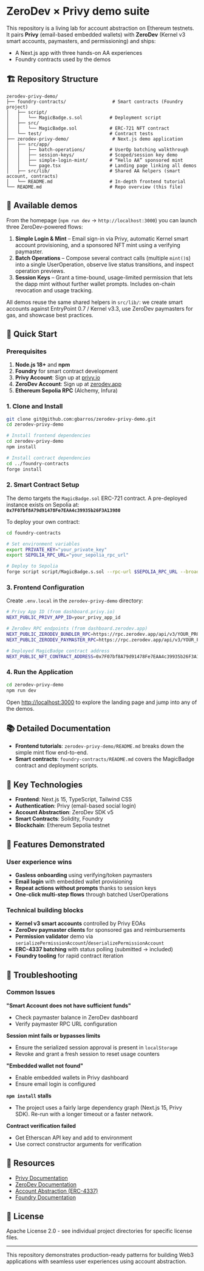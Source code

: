 # ZeroDev × Privy demo suite

This repository is a living lab for account abstraction on Ethereum testnets. It pairs **Privy** (email-based embedded wallets) with **ZeroDev** (Kernel v3 smart accounts, paymasters, and permissioning) and ships:

- A Next.js app with three hands-on AA experiences
- Foundry contracts used by the demos

## 🏗️ Repository Structure

```
zerodev-privy-demo/
├── foundry-contracts/                 # Smart contracts (Foundry project)
│   ├── script/
│   │   └── MagicBadge.s.sol          # Deployment script
│   ├── src/
│   │   └── MagicBadge.sol            # ERC-721 NFT contract
│   └── test/                         # Contract tests
├── zerodev-privy-demo/                # Next.js demo application
│   ├── src/app/
│   │   ├── batch-operations/         # UserOp batching walkthrough
│   │   ├── session-keys/             # Scoped/session key demo
│   │   ├── simple-login-mint/        # “Hello AA” sponsored mint
│   │   └── page.tsx                  # Landing page linking all demos
│   ├── src/lib/                      # Shared AA helpers (smart account, contracts)
│   └── README.md                     # In-depth frontend tutorial
└── README.md                         # Repo overview (this file)
```

## 🎯 Available demos

From the homepage (`npm run dev` → `http://localhost:3000`) you can launch three ZeroDev-powered flows:

1. **Simple Login & Mint** – Email sign-in via Privy, automatic Kernel smart account provisioning, and a sponsored NFT mint using a verifying paymaster.
2. **Batch Operations** – Compose several contract calls (multiple `mint()`s) into a single UserOperation, observe live status transitions, and inspect operation previews.
3. **Session Keys** – Grant a time-bound, usage-limited permission that lets the dapp mint without further wallet prompts. Includes on-chain revocation and usage tracking.

All demos reuse the same shared helpers in `src/lib/`: we create smart accounts against EntryPoint 0.7 / Kernel v3.3, use ZeroDev paymasters for gas, and showcase best practices.

## 🚀 Quick Start

### Prerequisites

1. **Node.js 18+** and **npm**
2. **Foundry** for smart contract development
3. **Privy Account**: Sign up at [privy.io](https://privy.io)
4. **ZeroDev Account**: Sign up at [zerodev.app](https://zerodev.app)
5. **Ethereum Sepolia RPC** (Alchemy, Infura)

### 1. Clone and Install

```bash
git clone git@github.com:gbarros/zerodev-privy-demo.git
cd zerodev-privy-demo

# Install frontend dependencies
cd zerodev-privy-demo
npm install

# Install contract dependencies
cd ../foundry-contracts
forge install
```

### 2. Smart Contract Setup

The demo targets the `MagicBadge.sol` ERC-721 contract. A pre-deployed instance exists on Sepolia at:  
**`0x7F07bf8A79d91478Fe7EAA4c39935b26F3A13980`**

To deploy your own contract:

```bash
cd foundry-contracts

# Set environment variables
export PRIVATE_KEY="your_private_key"
export SEPOLIA_RPC_URL="your_sepolia_rpc_url"

# Deploy to Sepolia
forge script script/MagicBadge.s.sol --rpc-url $SEPOLIA_RPC_URL --broadcast --verify
```

### 3. Frontend Configuration

Create `.env.local` in the `zerodev-privy-demo` directory:

```bash
# Privy App ID (from dashboard.privy.io)
NEXT_PUBLIC_PRIVY_APP_ID=your_privy_app_id

# ZeroDev RPC endpoints (from dashboard.zerodev.app)
NEXT_PUBLIC_ZERODEV_BUNDLER_RPC=https://rpc.zerodev.app/api/v3/YOUR_PROJECT_ID/chain/11155111
NEXT_PUBLIC_ZERODEV_PAYMASTER_RPC=https://rpc.zerodev.app/api/v3/YOUR_PROJECT_ID/chain/11155111?selfFunded=true

# Deployed MagicBadge contract address
NEXT_PUBLIC_NFT_CONTRACT_ADDRESS=0x7F07bf8A79d91478Fe7EAA4c39935b26F3A13980
```

### 4. Run the Application

```bash
cd zerodev-privy-demo
npm run dev
```

Open [http://localhost:3000](http://localhost:3000) to explore the landing page and jump into any of the demos.


## 📚 Detailed Documentation

- **Frontend tutorials**: `zerodev-privy-demo/README.md` breaks down the simple mint flow end-to-end.
- **Smart contracts**: `foundry-contracts/README.md` covers the MagicBadge contract and deployment scripts.

## 🔧 Key Technologies

- **Frontend**: Next.js 15, TypeScript, Tailwind CSS
- **Authentication**: Privy (email-based social login)
- **Account Abstraction**: ZeroDev SDK v5
- **Smart Contracts**: Solidity, Foundry
- **Blockchain**: Ethereum Sepolia testnet

## 🎨 Features Demonstrated

### User experience wins
- **Gasless onboarding** using verifying/token paymasters
- **Email login** with embedded wallet provisioning
- **Repeat actions without prompts** thanks to session keys
- **One-click multi-step flows** through batched UserOperations

### Technical building blocks
- **Kernel v3 smart accounts** controlled by Privy EOAs
- **ZeroDev paymaster clients** for sponsored gas and reimbursements
- **Permission validator** demo via `serializePermissionAccount`/`deserializePermissionAccount`
- **ERC-4337 batching** with status polling (submitted → included)
- **Foundry tooling** for rapid contract iteration

## 🚨 Troubleshooting

### Common Issues

**"Smart Account does not have sufficient funds"**
- Check paymaster balance in ZeroDev dashboard
- Verify paymaster RPC URL configuration

**Session mint fails or bypasses limits**
- Ensure the serialized session approval is present in `localStorage`
- Revoke and grant a fresh session to reset usage counters

**"Embedded wallet not found"**
- Enable embedded wallets in Privy dashboard
- Ensure email login is configured

**`npm install` stalls**
- The project uses a fairly large dependency graph (Next.js 15, Privy SDK). Re-run with a longer timeout or a faster network.

**Contract verification failed**
- Get Etherscan API key and add to environment
- Use correct constructor arguments for verification

## 🔗 Resources

- [Privy Documentation](https://docs.privy.io/)
- [ZeroDev Documentation](https://docs.zerodev.app/)
- [Account Abstraction (ERC-4337)](https://eips.ethereum.org/EIPS/eip-4337)
- [Foundry Documentation](https://book.getfoundry.sh/)

## 📄 License

Apache License 2.0 - see individual project directories for specific license files.

---

This repository demonstrates production-ready patterns for building Web3 applications with seamless user experiences using account abstraction.
